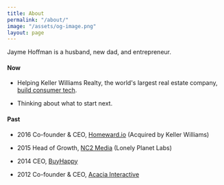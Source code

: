 ```yaml
---
title: About
permalink: "/about/"
image: "/assets/og-image.png"
layout: page
---
```


Jayme Hoffman is a husband, new dad, and entrepreneur.

#### Now

* Helping Keller Williams Realty, the world's largest real estate company, [build consumer tech](https://www.linkedin.com/feed/update/urn:li:activity:6503065994846617600/).

* Thinking about what to start next.

#### Past

* 2016 Co-founder & CEO, [Homeward.io](https://homeward.io/) (Acquired by Keller Williams)

* 2015 Head of Growth, [NC2 Media](http://nc2media.com/) (Lonely Planet Labs)

* 2014 CEO, [BuyHappy](https://angel.co/buyhappy)

* 2012 Co-founder & CEO, [Acacia Interactive](https://angel.co/acacia)